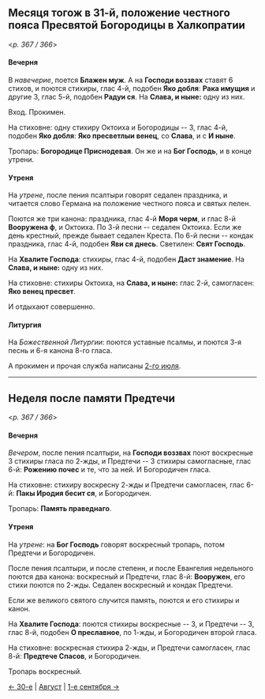 
## Месяця тогож в 31-й, положение честного пояса Пресвятой Богородицы в Халкопратии 

<*p. 367 / 366*>

#### Вечерня

В *навечерие*, поется **Блажен муж**. А на **Господи воззвах** ставят 6 стихов, и поются стихиры, глас 4-й, 
подобен **Яко добля**: **Рака имущия** и другие 3, глас 5-й, подобен **Радуи ся**. 
На **Слава, и ныне:** одну из них.

Вход. Прокимен. 

На стиховне: одну стихиру Октоиха и Богородицы -- 3, глас 4-й, подобен **Яко добля**: 
**Яко пресветлыи венец**, со **Слава**, и с **И ныне**.

Тропарь: **Богородице Приснодевая**. 
Он же и на **Бог Господь**, и в конце утрени.

#### Утреня

На *утрене*, после пения псалтыри говорят седален праздника, и читается слово Германа на положение 
честного пояса и святых пелен. 

Поются же три канона: праздника, глас 4-й **Моря черм**, и глас 8-й **Вооружена ф**, и Октоиха. 
По 3-й песни -- седален Октоиха. Если же день крестный, прежде бывает седален Креста. 
По 6-й песни -- кондак праздника, глас 4-й, подобен **Яви ся днесь**. 
Светилен: **Свят Господь**. 

На **Хвалите Господа**: стихиры, глас 4-й, подобен **Даст знамение**. На **Слава, и ныне:** одну из них.

На стиховне: стихиры Октоиха, на **Слава, и ныне:** глас 2-й, самогласен: **Яко венец пресвет**. 

И отдыхают совершенно. 

#### Литургия

На *Божественной Литургии*: поются уставные псалмы, и поются 3-я песнь и 6-я канона 8-го гласа. 

А прокимен и прочая служба написаны [2-го июля](../07_july/07_02_AST.ru.md#Литургия).

---

## Неделя после памяти Предтечи

<*p. 367 / 366*>

#### Вечерня

*Вечером*, после пения псалтыри, на **Господи воззвах** поют воскресные 3 стихиры гласа по 2-жды, 
и Предтечи -- 3 стихиры самогласные, глас 6-й: **Рожению почес** и те, что за ней. И Богородичен гласа.

На стиховне: стихиру воскресну 2-жды и Предтечи самогласен, глас 6-й: **Пакы Иродия бесит ся**, 
и Богородичен. 

Тропарь: **Память праведнаго**. 

#### Утреня

На *утрене*: на **Бог Господь** говорят воскресный тропарь, потом Предтечи и Богородичен. 
 
После пения псалтыри, и после степенн, и после Евангелия недельного поются два канона: воскресный 
и Предтечи, глас 8-й: **Вооружен**, его стихи поются по 2-жды. 
Седален воскресный и кондак Предтечи. 

Если же великого святого случится память, поются и его стихиры и канон. 

На **Хвалите Господа**: поются стихиры воскресные -- 3, и Предтечи -- 3, глас 8-й, подобен 
**О преславное**, по 1-жды, и Богородичен второй гласа.

На стиховне: воскресная стихира 2-жды, и Предтечи самогласен, глас 8-й: **Предтече Спасов**, 
и Богородичен. 

Тропарь воскресный.

[← 30-е](08_30_AST.ru.md) | [Август](README.md#31-й) | [1-е сентября →](../09_september/09_01_AST.ru.md)
